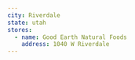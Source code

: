 ```yaml
---
city: Riverdale
state: utah
stores:
  - name: Good Earth Natural Foods
    address: 1040 W Riverdale
---
```

